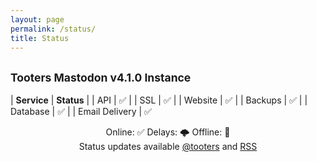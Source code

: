 ```yaml
---
layout: page
permalink: /status/
title: Status
---
```


## <small>Tooters Mastodon v4.1.0 Instance</small>



| **Service**        | **Status** |
| API      | ✅ |
| SSL      | ✅ |
| Website      | ✅ |
| Backups      | ✅ |
| Database      | ✅ |
| Email Delivery      | ✅ 

<center> Online: ✅ Delays: 🌩️ Offline: 🚨 </center>

<center> Status updates available <a href=“https://tooters.org/users/tooters“>@tooters</a> and <a href=“https://tooters.org/users/tooters.rss“>RSS</a> </center>
